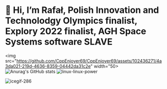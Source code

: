 # 👋 Hi, I’m Rafał, Polish Innovation and Technolodgy Olympics finalist, Explory 2022 finalist, AGH Space Systems software SLAVE
<img src="https://github.com/CppEnjoyer69/CppEnjoyer69/assets/102436271/4a3da021-219d-4636-8359-04442da31c2e" width="50>
![Anurag's GitHub stats](https://github-readme-stats.vercel.app/api?username=CppEnjoyer69&show_icons=true&theme=radical) ![linux-linux-power](https://github.com/CppEnjoyer69/CppEnjoyer69/assets/102436271/6755f744-5df7-49dd-bd81-f04296da77e6)


![icegif-286](https://github.com/CppEnjoyer69/CppEnjoyer69/assets/102436271/c9dd06a5-d2b7-4121-8811-aa0c3ab56f2e)


